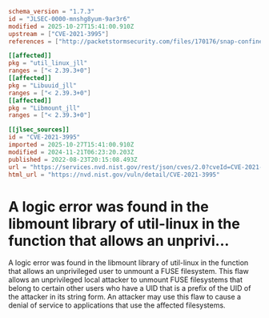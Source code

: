 ```toml
schema_version = "1.7.3"
id = "JLSEC-0000-mnshg8yum-9ar3r6"
modified = 2025-10-27T15:41:00.910Z
upstream = ["CVE-2021-3995"]
references = ["http://packetstormsecurity.com/files/170176/snap-confine-must_mkdir_and_open_with_perms-Race-Condition.html", "http://seclists.org/fulldisclosure/2022/Dec/4", "http://www.openwall.com/lists/oss-security/2022/11/30/2", "https://bugzilla.redhat.com/show_bug.cgi?id=2024631https://access.redhat.com/security/cve/CVE-2021-3995", "https://github.com/util-linux/util-linux/commit/57202f5713afa2af20ffbb6ab5331481d0396f8d", "https://mirrors.edge.kernel.org/pub/linux/utils/util-linux/v2.37/v2.37.3-ReleaseNotes", "https://security.gentoo.org/glsa/202401-08", "https://security.netapp.com/advisory/ntap-20221209-0002/", "https://www.openwall.com/lists/oss-security/2022/01/24/2", "http://packetstormsecurity.com/files/170176/snap-confine-must_mkdir_and_open_with_perms-Race-Condition.html", "http://seclists.org/fulldisclosure/2022/Dec/4", "http://www.openwall.com/lists/oss-security/2022/11/30/2", "https://bugzilla.redhat.com/show_bug.cgi?id=2024631https://access.redhat.com/security/cve/CVE-2021-3995", "https://github.com/util-linux/util-linux/commit/57202f5713afa2af20ffbb6ab5331481d0396f8d", "https://mirrors.edge.kernel.org/pub/linux/utils/util-linux/v2.37/v2.37.3-ReleaseNotes", "https://security.gentoo.org/glsa/202401-08", "https://security.netapp.com/advisory/ntap-20221209-0002/", "https://www.openwall.com/lists/oss-security/2022/01/24/2"]

[[affected]]
pkg = "util_linux_jll"
ranges = ["< 2.39.3+0"]
[[affected]]
pkg = "Libuuid_jll"
ranges = ["< 2.39.3+0"]
[[affected]]
pkg = "Libmount_jll"
ranges = ["< 2.39.3+0"]

[[jlsec_sources]]
id = "CVE-2021-3995"
imported = 2025-10-27T15:41:00.910Z
modified = 2024-11-21T06:23:20.203Z
published = 2022-08-23T20:15:08.493Z
url = "https://services.nvd.nist.gov/rest/json/cves/2.0?cveId=CVE-2021-3995"
html_url = "https://nvd.nist.gov/vuln/detail/CVE-2021-3995"
```

# A logic error was found in the libmount library of util-linux in the function that allows an unprivi...

A logic error was found in the libmount library of util-linux in the function that allows an unprivileged user to unmount a FUSE filesystem. This flaw allows an unprivileged local attacker to unmount FUSE filesystems that belong to certain other users who have a UID that is a prefix of the UID of the attacker in its string form. An attacker may use this flaw to cause a denial of service to applications that use the affected filesystems.

